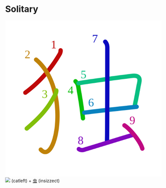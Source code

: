 # Solitary
![72ec](Kanji/kanji-colorize/72ec.svg)
![](http://www.kanjidamage.com/assets/radsmall/cat-87560fe3c5ccdf4ce4fa603e0ea0ce299a8c8c5bf5851a4a53e8cf74cf652296.jpg) (catleft) + [虫](Kanji/kanji-dict/虫.md) (insizzect) 